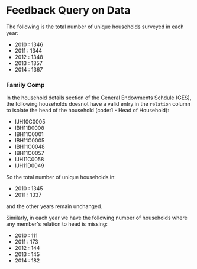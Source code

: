 # Feedback Query on Data

The following is the total number of unique households surveyed in each year:

- 2010 : 1346
- 2011 : 1344
- 2012 : 1348
- 2013 : 1357
- 2014 : 1367

### Family Comp

In the household details section of the General Endowments Schdule (GES), the following households doesnot have a valid entry in the `relation` column to isolate the head of the household (code:1 - Head of Household):

- IJH10C0005
- IBH11B0008
- IBH11C0001
- IBH11C0005
- IBH11C0048
- IBH11C0057
- IJH11C0058
- IJH11D0049

So the total number of unique households in:

- 2010 : 1345
- 2011 : 1337

and the other years remain unchanged.

Similarly, in each year we have the following number of households where any member's relation to head is missing:

- 2010 : 111
- 2011 : 173
- 2012 : 144
- 2013 : 145
- 2014 : 182
